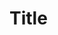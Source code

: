 <!-- Thank you for making this PR -->
<!-- Describe your changes -->
# Title


<!-- List your notes -->
